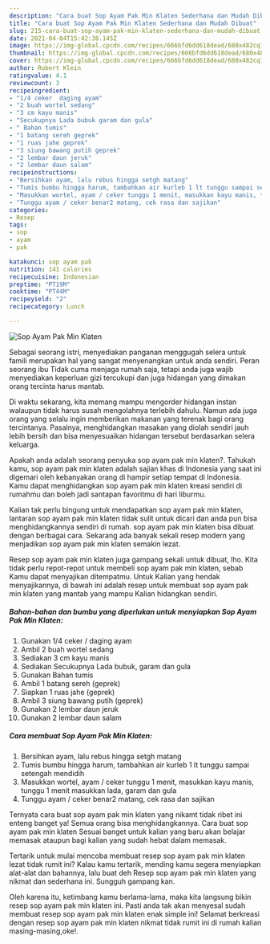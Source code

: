 ```yaml
---
description: "Cara buat Sop Ayam Pak Min Klaten Sederhana dan Mudah Dibuat"
title: "Cara buat Sop Ayam Pak Min Klaten Sederhana dan Mudah Dibuat"
slug: 215-cara-buat-sop-ayam-pak-min-klaten-sederhana-dan-mudah-dibuat
date: 2021-04-04T15:42:38.145Z
image: https://img-global.cpcdn.com/recipes/666bfd6dd618dead/680x482cq70/sop-ayam-pak-min-klaten-foto-resep-utama.jpg
thumbnail: https://img-global.cpcdn.com/recipes/666bfd6dd618dead/680x482cq70/sop-ayam-pak-min-klaten-foto-resep-utama.jpg
cover: https://img-global.cpcdn.com/recipes/666bfd6dd618dead/680x482cq70/sop-ayam-pak-min-klaten-foto-resep-utama.jpg
author: Robert Klein
ratingvalue: 4.1
reviewcount: 3
recipeingredient:
- "1/4 ceker  daging ayam"
- "2 buah wortel sedang"
- "3 cm kayu manis"
- "Secukupnya Lada bubuk garam dan gula"
- " Bahan tumis"
- "1 batang sereh geprek"
- "1 ruas jahe geprek"
- "3 siung bawang putih geprek"
- "2 lembar daun jeruk"
- "2 lembar daun salam"
recipeinstructions:
- "Bersihkan ayam, lalu rebus hingga setgh matang"
- "Tumis bumbu hingga harum, tambahkan air kurleb 1 lt tunggu sampai setengah mendidih"
- "Masukkan wortel, ayam / ceker tunggu 1 menit, masukkan kayu manis, tunggu 1 menit masukkan lada, garam dan gula"
- "Tunggu ayam / ceker benar2 matang, cek rasa dan sajikan"
categories:
- Resep
tags:
- sop
- ayam
- pak

katakunci: sop ayam pak 
nutrition: 141 calories
recipecuisine: Indonesian
preptime: "PT19M"
cooktime: "PT44M"
recipeyield: "2"
recipecategory: Lunch

---
```



![Sop Ayam Pak Min Klaten](https://img-global.cpcdn.com/recipes/666bfd6dd618dead/680x482cq70/sop-ayam-pak-min-klaten-foto-resep-utama.jpg)

Sebagai seorang istri, menyediakan panganan menggugah selera untuk famili merupakan hal yang sangat menyenangkan untuk anda sendiri. Peran seorang ibu Tidak cuma menjaga rumah saja, tetapi anda juga wajib menyediakan keperluan gizi tercukupi dan juga hidangan yang dimakan orang tercinta harus mantab.

Di waktu  sekarang, kita memang mampu mengorder hidangan instan walaupun tidak harus susah mengolahnya terlebih dahulu. Namun ada juga orang yang selalu ingin memberikan makanan yang terenak bagi orang tercintanya. Pasalnya, menghidangkan masakan yang diolah sendiri jauh lebih bersih dan bisa menyesuaikan hidangan tersebut berdasarkan selera keluarga. 



Apakah anda adalah seorang penyuka sop ayam pak min klaten?. Tahukah kamu, sop ayam pak min klaten adalah sajian khas di Indonesia yang saat ini digemari oleh kebanyakan orang di hampir setiap tempat di Indonesia. Kamu dapat menghidangkan sop ayam pak min klaten kreasi sendiri di rumahmu dan boleh jadi santapan favoritmu di hari liburmu.

Kalian tak perlu bingung untuk mendapatkan sop ayam pak min klaten, lantaran sop ayam pak min klaten tidak sulit untuk dicari dan anda pun bisa menghidangkannya sendiri di rumah. sop ayam pak min klaten bisa dibuat dengan berbagai cara. Sekarang ada banyak sekali resep modern yang menjadikan sop ayam pak min klaten semakin lezat.

Resep sop ayam pak min klaten juga gampang sekali untuk dibuat, lho. Kita tidak perlu repot-repot untuk membeli sop ayam pak min klaten, sebab Kamu dapat menyajikan ditempatmu. Untuk Kalian yang hendak menyajikannya, di bawah ini adalah resep untuk membuat sop ayam pak min klaten yang mantab yang mampu Kalian hidangkan sendiri.

<!--inarticleads1-->

##### Bahan-bahan dan bumbu yang diperlukan untuk menyiapkan Sop Ayam Pak Min Klaten:

1. Gunakan 1/4 ceker / daging ayam
1. Ambil 2 buah wortel sedang
1. Sediakan 3 cm kayu manis
1. Sediakan Secukupnya Lada bubuk, garam dan gula
1. Gunakan  Bahan tumis
1. Ambil 1 batang sereh (geprek)
1. Siapkan 1 ruas jahe (geprek)
1. Ambil 3 siung bawang putih (geprek)
1. Gunakan 2 lembar daun jeruk
1. Gunakan 2 lembar daun salam




<!--inarticleads2-->

##### Cara membuat Sop Ayam Pak Min Klaten:

1. Bersihkan ayam, lalu rebus hingga setgh matang
1. Tumis bumbu hingga harum, tambahkan air kurleb 1 lt tunggu sampai setengah mendidih
1. Masukkan wortel, ayam / ceker tunggu 1 menit, masukkan kayu manis, tunggu 1 menit masukkan lada, garam dan gula
1. Tunggu ayam / ceker benar2 matang, cek rasa dan sajikan




Ternyata cara buat sop ayam pak min klaten yang nikamt tidak ribet ini enteng banget ya! Semua orang bisa menghidangkannya. Cara buat sop ayam pak min klaten Sesuai banget untuk kalian yang baru akan belajar memasak ataupun bagi kalian yang sudah hebat dalam memasak.

Tertarik untuk mulai mencoba membuat resep sop ayam pak min klaten lezat tidak rumit ini? Kalau kamu tertarik, mending kamu segera menyiapkan alat-alat dan bahannya, lalu buat deh Resep sop ayam pak min klaten yang nikmat dan sederhana ini. Sungguh gampang kan. 

Oleh karena itu, ketimbang kamu berlama-lama, maka kita langsung bikin resep sop ayam pak min klaten ini. Pasti anda tak akan menyesal sudah membuat resep sop ayam pak min klaten enak simple ini! Selamat berkreasi dengan resep sop ayam pak min klaten nikmat tidak rumit ini di rumah kalian masing-masing,oke!.

